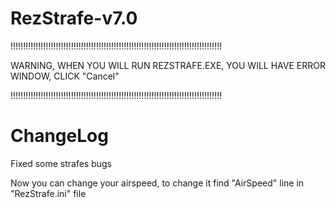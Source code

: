 # RezStrafe-v7.0
!!!!!!!!!!!!!!!!!!!!!!!!!!!!!!!!!!!!!!!!!!!!!!!!!!!!!!!!!!!!!!!!!!!!!!!!!!!!!!!!!!!!

WARNING, WHEN YOU WILL RUN REZSTRAFE.EXE, YOU WILL HAVE ERROR WINDOW, CLICK "Cancel"

!!!!!!!!!!!!!!!!!!!!!!!!!!!!!!!!!!!!!!!!!!!!!!!!!!!!!!!!!!!!!!!!!!!!!!!!!!!!!!!!!!!!

# ChangeLog
Fixed some strafes bugs

Now you can change your airspeed, to change it find "AirSpeed" line in "RezStrafe.ini" file
